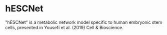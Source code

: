 # hESCNet
"hESCNet" is a metabolic network model specific to human embryonic stem cells, presented in Yousefi et al. (2019) Cell &amp; Bioscience.
